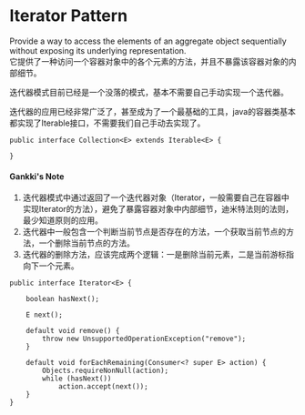 # Iterator Pattern
Provide a way to access the elements of an aggregate object sequentially without exposing its
underlying representation.  
它提供了一种访问一个容器对象中的各个元素的方法，并且不暴露该容器对象的内部细节。

迭代器模式目前已经是一个没落的模式，基本不需要自己手动实现一个迭代器。 

迭代器的应用已经非常广泛了，甚至成为了一个最基础的工具，java的容器类基本都实现了Iterable接口，不需要我们自己手动去实现了。

```
public interface Collection<E> extends Iterable<E> {

}
```

#### Gankki's Note
1. 迭代器模式中通过返回了一个迭代器对象（Iterator，一般需要自己在容器中实现Iterator的方法），避免了暴露容器对象中内部细节，迪米特法则的法则，最少知道原则的应用。
2. 迭代器中一般包含一个判断当前节点是否存在的方法，一个获取当前节点的方法，一个删除当前节点的方法。
3. 迭代器的删除方法，应该完成两个逻辑：一是删除当前元素，二是当前游标指向下一个元素。
```
public interface Iterator<E> {
    
    boolean hasNext();
    
    E next();
    
    default void remove() {
        throw new UnsupportedOperationException("remove");
    }
    
    default void forEachRemaining(Consumer<? super E> action) {
        Objects.requireNonNull(action);
        while (hasNext())
            action.accept(next());
    }
}
```
